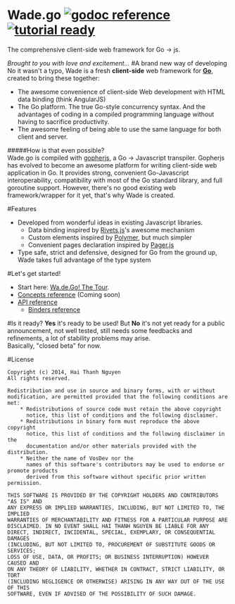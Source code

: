 Wade.go [![godoc reference](http://b.repl.ca/v1/godoc-reference-brightgreen.png)](http://godoc.org/github.com/phaikawl/wade) [![tutorial ready](http://b.repl.ca/v1/tutorial-ready-brightgreen.png)](http://phaikawl.gitbooks.io/wa-de-go-the-tour/)
====
The comprehensive client-side web framework for Go -> js.

*Brought to you with love and excitement...*
#A brand new way of developing
No it wasn't a typo, Wade is a fresh **client-side** web framework for [**Go**](http://golang.org), created to bring these together:
* The awesome convenience of client-side Web development with HTML data binding (think AngularJS)
* The Go platform. The true Go-style concurrency syntax. And the advantages of coding in a compiled programming language without having to sacrifice productivity.
* The awesome feeling of being able to use the same language for both client and server.

#####How is that even possible?  
Wade.go is compiled with [gopherjs](https://github.com/gopherjs/gopherjs), a Go -> Javascript transpiler. Gopherjs has evolved to become an awesome platform for writing client-side web application in Go. It provides strong, convenient Go-Javascript interoperability, compatibility with most of the Go standard library, and full goroutine support. However, there's no good existing web framework/wrapper for it yet, that's why Wade is created.

#Features
* Developed from wonderful ideas in existing Javascript libraries.
    * Data binding inspired by [Rivets.js](http://rivetsjs.com)'s awesome mechanism
    * Custom elements inspired by [Polymer](http://polymer-project.org), but much simpler
    * Convenient pages declaration inspired by [Pager.js](http://pagerjs.com)  
* Type safe, strict and defensive, designed for Go from the ground up, Wade takes full advantage of the type system

#Let's get started!
* Start here: [Wa.de.Go! The Tour](http://phaikawl.gitbooks.io/wa-de-go-the-tour/).
* [Concepts reference]() (Coming soon)
* [API reference](http://godoc.org/github.com/phaikawl/wade)
    * [Binders reference ](http://godoc.org/github.com/phaikawl/wade/bind)

#Is it ready?
**Yes** it's ready to be used! But **No** it's not yet ready for a public announcement, not well tested, still needs some feedbacks and refinements, a lot of stability problems may arise.  
Basically, "closed beta" for now.

#License

    Copyright (c) 2014, Hai Thanh Nguyen
    All rights reserved.

    Redistribution and use in source and binary forms, with or without
    modification, are permitted provided that the following conditions are met:
        * Redistributions of source code must retain the above copyright
          notice, this list of conditions and the following disclaimer.
        * Redistributions in binary form must reproduce the above copyright
          notice, this list of conditions and the following disclaimer in the
          documentation and/or other materials provided with the distribution.
        * Neither the name of VosDev nor the
          names of this software's contributors may be used to endorse or promote products
          derived from this software without specific prior written permission.

    THIS SOFTWARE IS PROVIDED BY THE COPYRIGHT HOLDERS AND CONTRIBUTORS "AS IS" AND
    ANY EXPRESS OR IMPLIED WARRANTIES, INCLUDING, BUT NOT LIMITED TO, THE IMPLIED
    WARRANTIES OF MERCHANTABILITY AND FITNESS FOR A PARTICULAR PURPOSE ARE
    DISCLAIMED. IN NO EVENT SHALL HAI THANH NGUYEN BE LIABLE FOR ANY
    DIRECT, INDIRECT, INCIDENTAL, SPECIAL, EXEMPLARY, OR CONSEQUENTIAL DAMAGES
    (INCLUDING, BUT NOT LIMITED TO, PROCUREMENT OF SUBSTITUTE GOODS OR SERVICES;
    LOSS OF USE, DATA, OR PROFITS; OR BUSINESS INTERRUPTION) HOWEVER CAUSED AND
    ON ANY THEORY OF LIABILITY, WHETHER IN CONTRACT, STRICT LIABILITY, OR TORT
    (INCLUDING NEGLIGENCE OR OTHERWISE) ARISING IN ANY WAY OUT OF THE USE OF THIS
    SOFTWARE, EVEN IF ADVISED OF THE POSSIBILITY OF SUCH DAMAGE.
